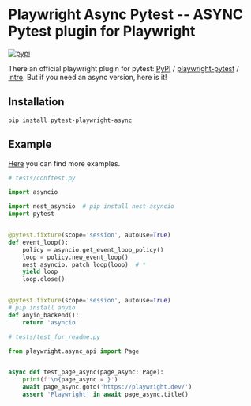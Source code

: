 # Playwright Async Pytest -- ASYNC Pytest plugin for Playwright

[![pypi](https://img.shields.io/pypi/v/pytest_playwright_async.svg)](https://pypi.python.org/pypi/pytest_playwright_async)

There an official playwright plugin for pytest: [PyPI](https://pypi.org/project/pytest-playwright/) / [playwright-pytest](https://github.com/microsoft/playwright-pytest) / [intro](https://playwright.dev/python/docs/intro).
But if you need an async version, here is it!

## Installation

```shell
pip install pytest-playwright-async
```

## Example

[Here](https://github.com/m9810223/playwright-async-pytest/blob/master/tests) you can find more examples.

```py
# tests/conftest.py

import asyncio

import nest_asyncio  # pip install nest-asyncio
import pytest


@pytest.fixture(scope='session', autouse=True)
def event_loop():
    policy = asyncio.get_event_loop_policy()
    loop = policy.new_event_loop()
    nest_asyncio._patch_loop(loop)  # *
    yield loop
    loop.close()


@pytest.fixture(scope='session', autouse=True)
# pip install anyio
def anyio_backend():
    return 'asyncio'

```

```py
# tests/test_for_readme.py

from playwright.async_api import Page


async def test_page_async(page_async: Page):
    print(f'\n{page_async = }')
    await page_async.goto('https://playwright.dev/')
    assert 'Playwright' in await page_async.title()

```
